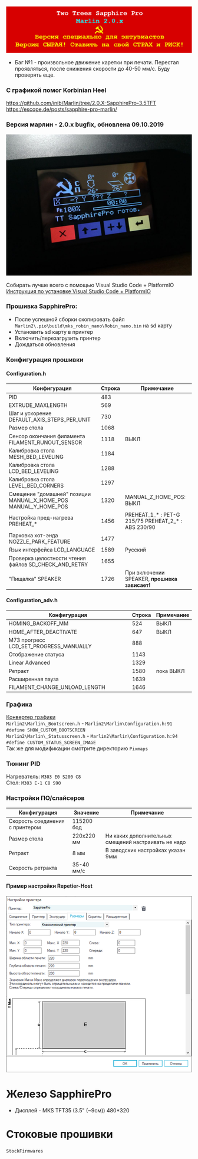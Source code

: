 ![alert-banner](Docs/repo-banner.png?raw=true "Версия сырая! Ставить на свой СТРАХ и РИСК!")
* Баг №1 - произвольное движение каретки при печати. Перестал проявляться, после снижения скорости до 40-50 мм/с. Буду проверять еще.

### С графикой помог Korbinian Heel
https://github.com/inib/Marlin/tree/2.0.X-SapphirePro-3.5TFT<br/>
https://escope.de/posts/sapphire-pro-marlin/<br/>

### Версия марлин - 2.0.x bugfix, обновлена 09.10.2019
![sapphire-pro-1-marlin-status](Docs/hints-1/status-screen.jpg?raw=true)

Собирать лучше всего с помощью Visual Studio Code + PlatformIO<br/>
[Инструкция по установке Visual Studio Code + PlatformIO](https://docs.platformio.org/en/latest/ide/vscode.html)<br/>

### Прошивка SapphirePro:
* После успешной сборки скопировать файл `Marlin2\.pio\build\mks_robin_nano\Robin_nano.bin` на sd карту
* Установить sd карту в принтер
* Включить/перезагрузить принтер
* Дождаться обновления

### Конфигурация прошивки
#### Configuration.h
  Конфигурация|Строка|Примечание
  ------------|------|----------
  PID|483|
  EXTRUDE_MAXLENGTH|569|
  Шаг и ускорение DEFAULT_AXIS_STEPS_PER_UNIT|730|
  Размер стола|1068|
  Сенсор окончания филамента FILAMENT_RUNOUT_SENSOR|1118|ВЫКЛ
  Калибровка стола MESH_BED_LEVELING|1184|
  Калибровка стола LCD_BED_LEVELING|1288|
  Калибровка стола LEVEL_BED_CORNERS|1297|
  Смещение "домашней" позиции MANUAL_X_HOME_POS MANUAL_Y_HOME_POS|1320|MANUAL_Z_HOME_POS: ВЫКЛ
  Настройка пред-нагрева PREHEAT_* |1456|PREHEAT_1_* : PET-G 215/75 PREHEAT_2_* : ABS 230/90
  Парковка хот-энда NOZZLE_PARK_FEATURE|1477|
  Язык интерфейса LCD_LANGUAGE|1589|Русский
  Проверка целостности чтения файлов SD_CHECK_AND_RETRY|1655|
  "Пищалка" SPEAKER|1726|При включении SPEAKER, **прошивка зависает!**
  
#### Configuration_adv.h
  Конфигурация|Строка|Примечание
  ------------|------|----------
  HOMING_BACKOFF_MM|524|ВЫКЛ
  HOME_AFTER_DEACTIVATE|647|ВЫКЛ
  M73 прогресс LCD_SET_PROGRESS_MANUALLY|888|
  Отображение статуса|1143|
  Linear Advanced|1329|
  Ретракт|1580|пока ВЫКЛ
  Расширенная пауза|1639|
  FILAMENT_CHANGE_UNLOAD_LENGTH|1646|

### Графика
[Конвертер графики](http://marlinfw.org/tools/u8glib/converter.html)<br/>
`Marlin2\Marlin\_Bootscreen.h` - `Marlin2\Marlin\Configuration.h:91 #define SHOW_CUSTOM_BOOTSCREEN`<br/>
`Marlin2\Marlin\_Statusscreen.h` - `Marlin2\Marlin\Configuration.h:94 #define CUSTOM_STATUS_SCREEN_IMAGE`<br/>
Так же для модификации смотрите директорию `Pixmaps`<br/>

### Тюнинг PID
Нагреватель: `M303 E0 S200 C8`<br/>
Стол: `M303 E-1 C8 S90`<br/>

### Настройки ПО/слайсеров
  Конфигурация|Значение|Примечание
  ------------|----|------
  Скорость соединения с принтером|115200 бод|
  Размер стола|220х220 мм|Ни каких дополнительных смещений настраивать не надо
  Ретракт|8 мм|В заводских настройках указан 9мм
  Скорость ретракта|35-40 мм/c|

#### Пример настройки Repetier-Host
![sapphire-pro-bed-size-repetier](Docs/hints/sapphire-pro-bed-size-repetier.png?raw=true "Размер стола в Repetier-Host")

# Железо SapphirePro

* Дисплей - MKS TFT35 (3.5" (~9см)) 480*320<br/>

# Стоковые прошивки
`StockFirmwares`
